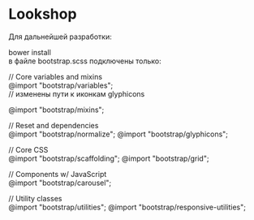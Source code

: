 # Lookshop

Для дальнейшей разработки: <br>

bower install<br>
в файле bootstrap.scss подключены только: <br>

// Core variables and mixins <br>
@import "bootstrap/variables"; <br>
  // изменены пути к иконкам glyphicons <br>

@import "bootstrap/mixins"; <br>

// Reset and dependencies <br> 
@import "bootstrap/normalize"; @import "bootstrap/glyphicons"; <br>

// Core CSS <br> 
@import "bootstrap/scaffolding"; @import "bootstrap/grid"; <br>

// Components w/ JavaScript <br> 
@import "bootstrap/carousel"; <br>

// Utility classes <br> 
@import "bootstrap/utilities"; @import "bootstrap/responsive-utilities";
